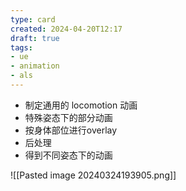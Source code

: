 ```yaml
---
type: card
created: 2024-04-20T12:17
draft: true
tags: 
- ue
- animation
- als
---
```


- 制定通用的 locomotion 动画
- 特殊姿态下的部分动画
- 按身体部位进行overlay
- 后处理
- 得到不同姿态下的动画

![[Pasted image 20240324193905.png]]

